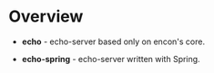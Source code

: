 # Overview

* **echo** - echo-server based only on encon's core.

* **echo-spring** - echo-server written with Spring.
